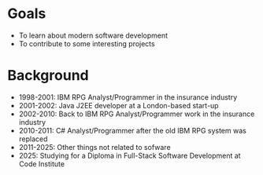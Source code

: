 # Goals
* To learn about modern software development
* To contribute to some interesting projects
# Background
* 1998-2001: IBM RPG Analyst/Programmer in the insurance industry
* 2001-2002: Java J2EE developer at a London-based start-up
* 2002-2010: Back to IBM RPG Analyst/Programmer work in the insurance industry
* 2010-2011: C# Analyst/Programmer after the old IBM RPG system was replaced
* 2011-2025: Other things not related to sofware
* 2025: Studying for a Diploma in Full-Stack Software Development at Code Institute

<!--
**John-Kingham/John-Kingham** is a ✨ _special_ ✨ repository because its `README.md` (this file) appears on your GitHub profile.

Here are some ideas to get you started:

- 🔭 I’m currently working on ...
- 🌱 I’m currently learning ...
- 👯 I’m looking to collaborate on ...
- 🤔 I’m looking for help with ...
- 💬 Ask me about ...
- 📫 How to reach me: ...
- 😄 Pronouns: ...
- ⚡ Fun fact: ...
-->
